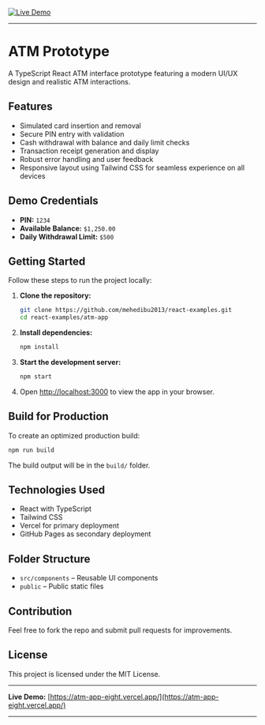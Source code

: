 [![Live Demo](https://img.shields.io/badge/Live%20App-Vercel-brightgreen)](https://atm-app-eight.vercel.app/)

---

# ATM Prototype

A TypeScript React ATM interface prototype featuring a modern UI/UX design and realistic ATM interactions.

## Features

- Simulated card insertion and removal
- Secure PIN entry with validation
- Cash withdrawal with balance and daily limit checks
- Transaction receipt generation and display
- Robust error handling and user feedback
- Responsive layout using Tailwind CSS for seamless experience on all devices

## Demo Credentials

- **PIN:** `1234`
- **Available Balance:** `$1,250.00`
- **Daily Withdrawal Limit:** `$500`

## Getting Started

Follow these steps to run the project locally:

1. **Clone the repository:**

   ```bash
   git clone https://github.com/mehedibu2013/react-examples.git
   cd react-examples/atm-app
   ```

2. **Install dependencies:**

   ```bash
   npm install
   ```

3. **Start the development server:**

   ```bash
   npm start
   ```

4. Open [http://localhost:3000](http://localhost:3000) to view the app in your browser.

## Build for Production

To create an optimized production build:

```bash
npm run build
```

The build output will be in the `build/` folder.

## Technologies Used

- React with TypeScript
- Tailwind CSS
- Vercel for primary deployment
- GitHub Pages as secondary deployment

## Folder Structure

- `src/components` – Reusable UI components
- `public` – Public static files

## Contribution

Feel free to fork the repo and submit pull requests for improvements.

## License

This project is licensed under the MIT License.

---

**Live Demo:** [https://atm-app-eight.vercel.app/](https://atm-app-eight.vercel.app/)

---
